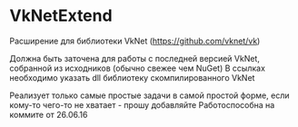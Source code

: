 # VkNetExtend
Расширение для библиотеки VkNet (https://github.com/vknet/vk)

Должна быть заточена для работы с последней версией VkNet, собранной из исходников (обычно свежее чем NuGet)
В ссылках необходимо указать dll библиотеку скомпилированного VkNet

Реализует только самые простые задачи в самой простой форме, если кому-то чего-то не хватает - прошу добавляйте
Работоспособна на коммите от 26.06.16
